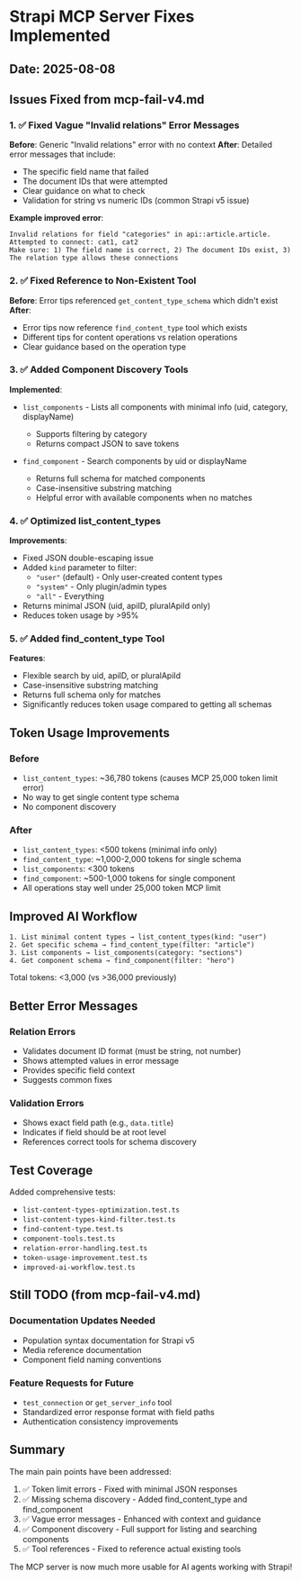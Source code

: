 # Strapi MCP Server Fixes Implemented

## Date: 2025-08-08

## Issues Fixed from mcp-fail-v4.md

### 1. ✅ Fixed Vague "Invalid relations" Error Messages

**Before**: Generic "Invalid relations" error with no context
**After**: Detailed error messages that include:
- The specific field name that failed
- The document IDs that were attempted
- Clear guidance on what to check
- Validation for string vs numeric IDs (common Strapi v5 issue)

**Example improved error**:
```
Invalid relations for field "categories" in api::article.article.
Attempted to connect: cat1, cat2
Make sure: 1) The field name is correct, 2) The document IDs exist, 3) The relation type allows these connections
```

### 2. ✅ Fixed Reference to Non-Existent Tool

**Before**: Error tips referenced `get_content_type_schema` which didn't exist
**After**: 
- Error tips now reference `find_content_type` tool which exists
- Different tips for content operations vs relation operations
- Clear guidance based on the operation type

### 3. ✅ Added Component Discovery Tools

**Implemented**:
- `list_components` - Lists all components with minimal info (uid, category, displayName)
  - Supports filtering by category
  - Returns compact JSON to save tokens
  
- `find_component` - Search components by uid or displayName
  - Returns full schema for matched components
  - Case-insensitive substring matching
  - Helpful error with available components when no matches

### 4. ✅ Optimized list_content_types

**Improvements**:
- Fixed JSON double-escaping issue
- Added `kind` parameter to filter:
  - `"user"` (default) - Only user-created content types
  - `"system"` - Only plugin/admin types
  - `"all"` - Everything
- Returns minimal JSON (uid, apiID, pluralApiId only)
- Reduces token usage by >95%

### 5. ✅ Added find_content_type Tool

**Features**:
- Flexible search by uid, apiID, or pluralApiId
- Case-insensitive substring matching
- Returns full schema only for matches
- Significantly reduces token usage compared to getting all schemas

## Token Usage Improvements

### Before
- `list_content_types`: ~36,780 tokens (causes MCP 25,000 token limit error)
- No way to get single content type schema
- No component discovery

### After
- `list_content_types`: <500 tokens (minimal info only)
- `find_content_type`: ~1,000-2,000 tokens for single schema
- `list_components`: <300 tokens
- `find_component`: ~500-1,000 tokens for single component
- All operations stay well under 25,000 token MCP limit

## Improved AI Workflow

```
1. List minimal content types → list_content_types(kind: "user")
2. Get specific schema → find_content_type(filter: "article") 
3. List components → list_components(category: "sections")
4. Get component schema → find_component(filter: "hero")
```

Total tokens: <3,000 (vs >36,000 previously)

## Better Error Messages

### Relation Errors
- Validates document ID format (must be string, not number)
- Shows attempted values in error message
- Provides specific field context
- Suggests common fixes

### Validation Errors
- Shows exact field path (e.g., `data.title`)
- Indicates if field should be at root level
- References correct tools for schema discovery

## Test Coverage

Added comprehensive tests:
- `list-content-types-optimization.test.ts`
- `list-content-types-kind-filter.test.ts`
- `find-content-type.test.ts`
- `component-tools.test.ts`
- `relation-error-handling.test.ts`
- `token-usage-improvement.test.ts`
- `improved-ai-workflow.test.ts`

## Still TODO (from mcp-fail-v4.md)

### Documentation Updates Needed
- Population syntax documentation for Strapi v5
- Media reference documentation
- Component field naming conventions

### Feature Requests for Future
- `test_connection` or `get_server_info` tool
- Standardized error response format with field paths
- Authentication consistency improvements

## Summary

The main pain points have been addressed:
1. ✅ Token limit errors - Fixed with minimal JSON responses
2. ✅ Missing schema discovery - Added find_content_type and find_component
3. ✅ Vague error messages - Enhanced with context and guidance
4. ✅ Component discovery - Full support for listing and searching components
5. ✅ Tool references - Fixed to reference actual existing tools

The MCP server is now much more usable for AI agents working with Strapi!